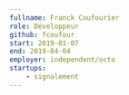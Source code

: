 ```yaml
---
fullname: Franck Coufourier
role: Développeur
github: fcoufour
start: 2019-01-07
end: 2019-04-04
employer: independent/octo
startups:
    - signalement
---
```

